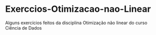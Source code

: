 # Exerccios-Otimizacao-nao-Linear
Alguns exercícios feitos da disciplina Otimização não linear do curso Ciência de Dados
